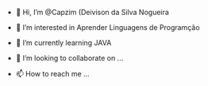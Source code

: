 - 👋 Hi, I’m @Capzim  (Deivison da Silva Nogueira
- 👀 I’m interested in  Aprender Linguagens de Programção

- 🌱 I’m currently learning  JAVA

- 💞️ I’m looking to collaborate on ...
- 📫 How to reach me ...

<!---
Capzim/Capzim is a ✨ special ✨ repository because its `README.md` (this file) appears on your GitHub profile.
You can click the Preview link to take a look at your changes.
--->
